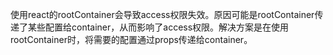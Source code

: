 使用react的rootContainer会导致access权限失效。原因可能是rootContainer传递了某些配置给container，从而影响了access权限。解决方案是在使用rootContainer时，将需要的配置通过props传递给container。
